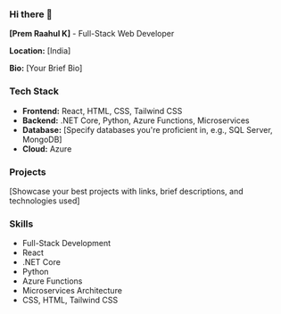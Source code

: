 ### Hi there 👋

**[Prem Raahul K]** - Full-Stack Web Developer

**Location:** [India]

**Bio:** [Your Brief Bio]

### Tech Stack
* **Frontend:** React, HTML, CSS, Tailwind CSS
* **Backend:** .NET Core, Python, Azure Functions, Microservices
* **Database:** [Specify databases you're proficient in, e.g., SQL Server, MongoDB]
* **Cloud:** Azure

### Projects
[Showcase your best projects with links, brief descriptions, and technologies used]

### Skills
* Full-Stack Development
* React
* .NET Core
* Python
* Azure Functions
* Microservices Architecture
* CSS, HTML, Tailwind CSS



